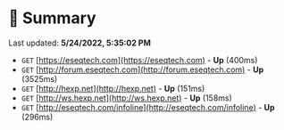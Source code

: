 # 📖 Summary
Last updated: **5/24/2022, 5:35:02 PM**

- `GET` [https://eseqtech.com](https://eseqtech.com) - **Up** (400ms)
- `GET` [http://forum.eseqtech.com](http://forum.eseqtech.com) - **Up** (3525ms)
- `GET` [http://hexp.net](http://hexp.net) - **Up** (151ms)
- `GET` [http://ws.hexp.net](http://ws.hexp.net) - **Up** (158ms)
- `GET` [http://eseqtech.com/infoline](http://eseqtech.com/infoline) - **Up** (296ms)
